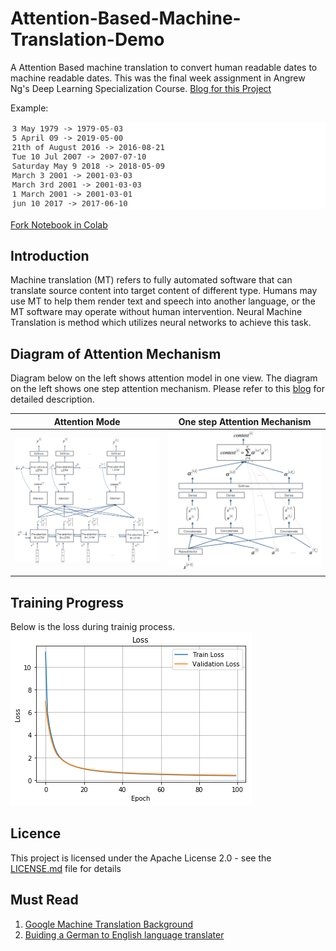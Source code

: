 # Attention-Based-Machine-Translation-Demo
A Attention Based machine translation to convert human readable dates to machine readable dates. This was the final week assignment in Angrew Ng's Deep Learning Specialization Course. [Blog for this Project](https://adityajain.me/blogs/attention-model.html)

Example:

![example](images/example.png)

[Fork Notebook in Colab](https://colab.research.google.com/drive/12sI5VGknJtSJqmWHTQsNDQrNCQgLz_S-)

## Introduction
Machine translation (MT) refers to fully automated software that can translate source content into target content of different type. Humans may use MT to help them render text and speech into another language, or the MT software may operate without human intervention. Neural Machine Translation is method which utilizes neural networks to achieve this task.

## Diagram of Attention Mechanism
Diagram below on the left shows attention model in one view. The diagram on the left shows one step attention mechanism. Please refer to this [blog](https://adityajain.me/blogs/attention-model.html) for detailed description.

Attention Mode | One step Attention Mechanism 
:-------------------------:|:-------------------------:
![alt text](images/attn_model.png) | ![alt text](images/attn_mechanism.png)

## Training Progress
Below is the loss during trainig process.
![loss](images/trianing_loss.png)

## Licence
This project is licensed under the Apache License 2.0 - see the [LICENSE.md](https://github.com/adityajn105/Attention-Based-Machine-Translation-Demo/blob/master/LICENSE) file for details

## Must Read
1. [Google Machine Translation Background](https://google.github.io/seq2seq/nmt/)
2. [Buiding a German to English language translater](https://www.analyticsvidhya.com/blog/2019/01/neural-machine-translation-keras/)
